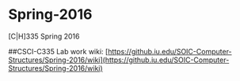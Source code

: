 # Spring-2016
[C|H]335 Spring 2016

##CSCI-C335 Lab work
wiki:
[https://github.iu.edu/SOIC-Computer-Structures/Spring-2016/wiki](https://github.iu.edu/SOIC-Computer-Structures/Spring-2016/wiki)
